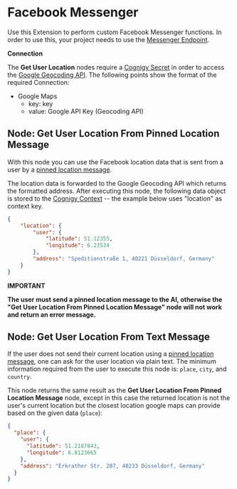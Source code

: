 # Facebook Messenger

Use this Extension to perform custom Facebook Messenger functions. In order to use this, your project needs to use the [Messenger Endpoint](https://docs.cognigy.com/docs/facebook-messenger#custom-messages).

**Connection**

The **Get User Location** nodes require a [Cognigy Secret](https://docs.cognigy.com/docs/secrets#using-secrets-in-a-custom-module) in order to access the [Google Geocoding API](https://developers.google.com/maps/documentation/geocoding/start). The following points show the format of the required Connection:

- Google Maps
  - key: key
  - value: Google API Key (Geocoding API)



## Node: Get User Location From Pinned Location Message 

With this node you can use the Facebook location data that is sent from a user by a [pinned location message](https://www.facebook.com/help/messenger-app/583011145134913). 

The location data is forwarded to the Google Geocoding API which returns the formatted address. After executing this node, the following data object is stored to the [Cognigy Context](https://docs.cognigy.com/docs/context-object) -- the example below uses "location" as context key.

``` json
{
    "location": {
        "user": {
            "latitude": 51.12355,
            "longitude": 6.23534
        },
        "address": "Speditionstraße 1, 40221 Düsseldorf, Germany"
    }
}
```

**IMPORTANT**

**The user must send a pinned location message to the AI, otherwise the "Get User Location From Pinned Location Message" node will not work and return an error message.**

## Node: Get User Location From Text Message

If the user does not send their current location using a [pinned location message](https://www.facebook.com/help/messenger-app/583011145134913), one can ask for the user location via plain text. The minimum information required from the user to execute this node is: `place`, `city`, and `country`. 

This node returns the same result as the **Get User Location From Pinned Location Message** node, except in this case the returned location is not the user's current location but the closest location google maps can provide based on the given data (`place`):

```json 
{
  "place": {
    "user": {
      "latitude": 51.2187843,
      "longitude": 6.8123665
    },
    "address": "Erkrather Str. 207, 40233 Düsseldorf, Germany"
  }
}
```